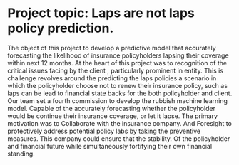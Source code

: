 # Project topic: Laps are not laps policy prediction.

<p>
  The object of this project to develop a predictive model that accurately forecasting the likelihood of insurance policyholders lapsing their coverage within next 12 months.
At the heart of this project was to recognition of the critical issues facing by the client , particularly prominent in entity. This is challenge revolves around the predicting the laps policies a scenario in which the policyholder choose not to renew their insurance policy, such as laps can be  lead to financial state backs for the both policyholder and client.
Our team set a fourth commission to develop the rubbish machine learning model. Capable of the accurately forecasting whether the policyholder would be continue their insurance coverage, or let it lapse. The primary motivation was to Collaborate with the insurance company. And Foresight to protectively address potential policy labs by taking the preventive measures. This company could ensure that the stability. Of the policyholder and financial future while simultaneously fortifying their own financial standing.

</p>
